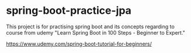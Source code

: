 # spring-boot-practice-jpa

This project is for practising spring boot and its concepts regarding to course from udemy "Learn Spring Boot in 100 Steps - Beginner to Expert."

https://www.udemy.com/spring-boot-tutorial-for-beginners/
